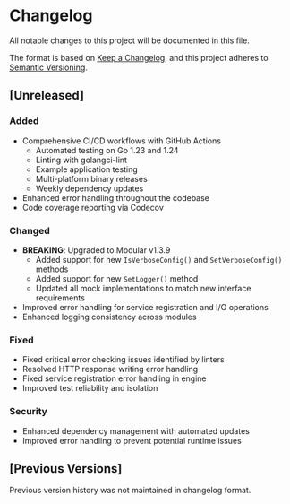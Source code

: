# Changelog

All notable changes to this project will be documented in this file.

The format is based on [Keep a Changelog](https://keepachangelog.com/en/1.0.0/),
and this project adheres to [Semantic Versioning](https://semver.org/spec/v2.0.0.html).

## [Unreleased]

### Added
- Comprehensive CI/CD workflows with GitHub Actions
  - Automated testing on Go 1.23 and 1.24
  - Linting with golangci-lint
  - Example application testing
  - Multi-platform binary releases
  - Weekly dependency updates
- Enhanced error handling throughout the codebase
- Code coverage reporting via Codecov

### Changed
- **BREAKING**: Upgraded to Modular v1.3.9
  - Added support for new `IsVerboseConfig()` and `SetVerboseConfig()` methods
  - Added support for new `SetLogger()` method
  - Updated all mock implementations to match new interface requirements
- Improved error handling for service registration and I/O operations
- Enhanced logging consistency across modules

### Fixed
- Fixed critical error checking issues identified by linters
- Resolved HTTP response writing error handling
- Fixed service registration error handling in engine
- Improved test reliability and isolation

### Security
- Enhanced dependency management with automated updates
- Improved error handling to prevent potential runtime issues

## [Previous Versions]

Previous version history was not maintained in changelog format.